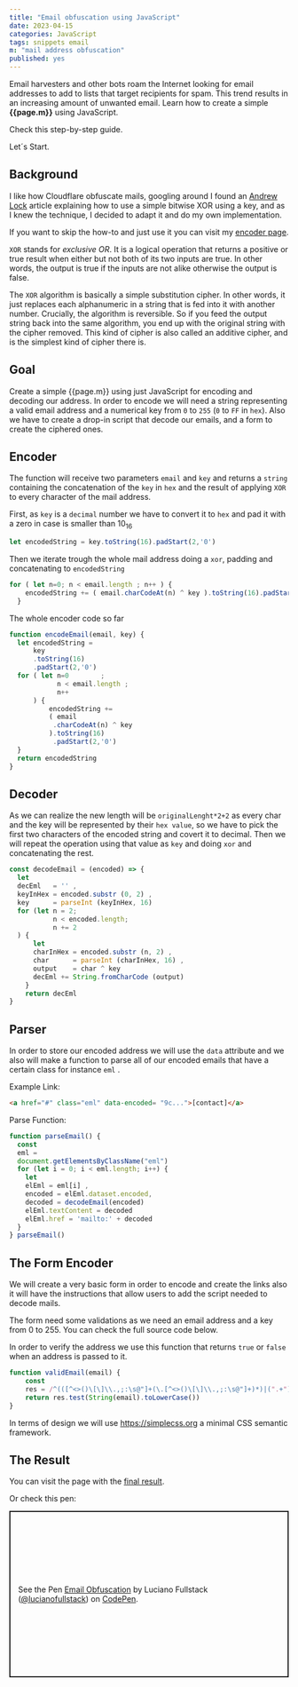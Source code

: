 ```yaml
---
title: "Email obfuscation using JavaScript"
date: 2023-04-15
categories: JavaScript
tags: snippets email
m: "mail address obfuscation"
published: yes
---
```


Email harvesters and other bots roam the Internet looking for email addresses to add to lists that target recipients for spam. This trend results in an increasing amount of unwanted email. Learn how to create a simple **{{page.m}}** using JavaScript. 

Check this step-by-step guide.

Let´s Start.


## Background

I like how Cloudflare obfuscate mails, googling around I found an [Andrew Lock](https://andrewlock.net/) article explaining how to use a simple bitwise XOR using a key, and as I knew the technique, I decided to adapt it and do my own implementation. 

If you want to skip the how-to and just use it you can visit my [encoder page](https://lucianofullstack.pages.dev/assets/encoder).

`XOR` stands for *exclusive OR*. It is a logical operation that returns a positive or true result when either but not both of its two inputs are true. In other words, the output is true if the inputs are not alike otherwise the output is false.

The `XOR` algorithm is basically a simple substitution cipher. In other words, it just replaces each alphanumeric in a string that is fed into it with another number. Crucially, the algorithm is reversible. So if you feed the output string back into the same algorithm, you end up with the original string with the cipher removed. This kind of cipher is also called an additive cipher, and is the simplest kind of cipher there is.

## Goal

Create a simple {{page.m}} using just JavaScript for encoding and decoding our address. In order to encode we will need a string representing a valid email address and a numerical key from `0` to `255` (`0` to `FF` in `hex`). Also we have to create a drop-in script that decode our emails, and a form to create the ciphered ones.

## Encoder

The function will receive two parameters `email` and `key` and returns a `string` containing the concatenation of the `key` in `hex` and  the result of applying `XOR` to every character of the mail address.

First, as `key` is a `decimal` number we have to convert it to `hex` and pad it with a zero in case is smaller than 10<sub>16</sub>

```js
let encodedString = key.toString(16).padStart(2,'0')
```

Then we iterate trough the whole mail address doing a `xor`, padding and concatenating to `encodedString`

```js
for ( let n=0; n < email.length ; n++ ) {
    encodedString += ( email.charCodeAt(n) ^ key ).toString(16).padStart(2,'0')
  }

```

The whole encoder code so far

```js
function encodeEmail(email, key) {
  let encodedString = 
      key
      .toString(16)
      .padStart(2,'0')
  for ( let n=0        ; 
            n < email.length ; 
            n++ 
      ) {
          encodedString += 
          ( email
           .charCodeAt(n) ^ key 
          ).toString(16)
           .padStart(2,'0')
  }
  return encodedString
}
```

## Decoder

As we can realize the new length will be `originalLenght*2+2` as every char and the key will be represented by their `hex value`, so we have to pick the first two characters of the encoded string and covert it to decimal. Then we will repeat the operation using that value as `key` and doing `xor` and concatenating the rest. 

```js
const decodeEmail = (encoded) => {
  let
  decEml   = '' ,
  keyInHex = encoded.substr (0, 2) ,
  key      = parseInt (keyInHex, 16)
  for (let n = 2;
           n < encoded.length;
           n += 2
  ) {
      let
      charInHex = encoded.substr (n, 2) ,
      char      = parseInt (charInHex, 16) ,
      output    = char ^ key
      decEml += String.fromCharCode (output)
    }
    return decEml
}
```

## Parser

In order to store our encoded address we will use the `data` attribute and we also will make a function to parse all of our encoded emails that have a certain class for instance `eml` .

Example Link:

```html
<a href="#" class="eml" data-encoded= "9c...">[contact]</a>
```

Parse Function:

```js
function parseEmail() {
  const
  eml =
  document.getElementsByClassName("eml")
  for (let i = 0; i < eml.length; i++) {
    let
    elEml = eml[i] ,
    encoded = elEml.dataset.encoded,
    decoded = decodeEmail(encoded)
    elEml.textContent = decoded
    elEml.href = 'mailto:' + decoded
  }
} parseEmail()
```

## The Form Encoder

We will create a very basic form in order to encode and create the links also it will have the instructions that allow users to add the script needed to decode mails.

The form need some validations as we need an email address and a key from 0 to 255. You can check the full source code below. 

In order to verify the address we use this function that returns `true` or `false` when an address is passed to it.

```js
function validEmail(email) {
    const 
    res = /^(([^<>()\[\]\\.,;:\s@"]+(\.[^<>()\[\]\\.,;:\s@"]+)*)|(".+"))@((\[[0-9]{1,3}\.[0-9]{1,3}\.[0-9]{1,3}\.[0-9]{1,3}\])|(([a-zA-Z\-0-9]+\.)+[a-zA-Z]{2,}))$/
    return res.test(String(email).toLowerCase())
}

```

In terms of design we will use https://simplecss.org a minimal CSS semantic framework.

## The Result

You can visit the page with the [final result](https://lucianofullstack.pages.dev/assets/encoder).

Or check this pen:

<p class="codepen" data-height="300" data-default-tab="html,result" data-slug-hash="poxyVQb" data-user="lucianofullstack" style="height: 300px; box-sizing: border-box; display: flex; align-items: center; justify-content: center; border: 2px solid; margin: 1em 0; padding: 1em;">
  <span>See the Pen <a href="https://codepen.io/lucianofullstack/pen/poxyVQb">
  Email Obfuscation</a> by Luciano Fullstack (<a href="https://codepen.io/lucianofullstack">@lucianofullstack</a>)
  on <a href="https://codepen.io">CodePen</a>.</span>
</p><script async src="https://cpwebassets.codepen.io/assets/embed/ei.js"></script>
